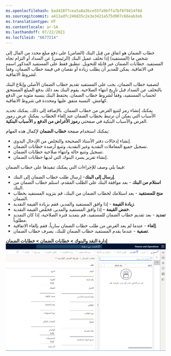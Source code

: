 ```yaml
---
ms.openlocfilehash: bad428f7cea5a8a3bce55fa9bffa7bf8f9414f8d
ms.sourcegitcommit: a411adfc246835c2e3e3421a575d907c66eab3eb
ms.translationtype: HT
ms.contentlocale: ar-SA
ms.lasthandoff: 07/22/2021
ms.locfileid: "6677214"
---
```

خطاب الضمان هو اتفاق من قِبل البنك (الضامن) على دفع مبلغ محدد من المال إلى شخص ما (المستفيد) إذا تخلف عميل البنك (الرئيسي) عن السداد أو التزام تجاه المستفيد. خطابات الضمان غير قابلة للتحويل. تنطبق فقط على المستفيد المذكور اسمه في الاتفاقية. يمكن للمدير أن يطلب زيادة أو نقصان في قيمة خطاب الضمان، وفقاً لشروط الاتفاقية.

لتصفية خطاب الضمان، يجب على المستفيد تقديم خطاب الضمان الأصلي وإبلاغ البنك بالتخلف عن السداد قبل تاريخ انتهاء الصلاحية. يقوم البنك بعد ذلك بدفع المبلغ المستحق لحساب المستفيد، وفقاً لشروط خطاب الضمان. يحتفظ البنك بنسبة مئوية من الدفع كهامش. النسبة متفق عليها ومحددة في شروط الاتفاقية.

يمكنك إنشاء رمز لتتبع الغرض من خطاب الضمان. بالإضافة إلى ذلك، يمكنك تحديد الأسباب التي يمكن أن ترتبط بخطاب الضمان عند إلغاء الخطاب. يمكنك عرض رموز الغرض والأسباب البنكية في صفحتي **رموز الأغراض من الدفع** و **الأسباب البنكية**.

يمكنك استخدام صفحة **خطاب الضمان** لإكمال هذه المهام:

- إنشاء إدخالات دفتر الأستاذ الصحيحة والتخلص من الإدخال اليدوي.
- تسجيل جميع المعاملات النقدية وغير النقدية، وتتبع أرصدة خطابات الضمان.
- تسجيل وتتبع حالة وانتهاء صلاحية خطابات الضمان.
- إنشاء تقرير يسرد البنوك التي لديها خطابات الضمان.

فيما يلي وصف للإجراءات التي يمكنك تنفيذها على خطاب الضمان:

- **إرسال إلى البنك**- إرسال طلب خطاب الضمان إلى البنك.
- **استلام من البنك** - بعد موافقة البنك على الطلب المقدم، استلم خطاب الضمان من البنك.
- **منح للمستفيد** - بعد استلامك لخطاب الضمان من البنك، قم بتزويد المستفيد بخطاب الضمان.
- **زيادة القيمة** - إذا وافق المستفيد والمدير، فقم بزيادة القيمة النقدية.
- **خفض القيمة** – إذا وافق المستفيد والمدير، فخفّض القيمة النقدية.
- **تمديد** - بعد تقديم خطاب الضمان للمستفيد، قم بتمديد فترة الصلاحية، إذا كان التمديد مطلوباً.
- **إلغاء** - عندما لم يعد الغرض من طلب خطاب الضمان سارياً، فقم بإلغاء الاتفاقية.
- **تصفية** - عندما يقدم المستفيد خطاب الضمان للبنك، يصرف خطاب الضمان.


**إدارة النقد والبنوك > خطابات الضمان > خطابات الضمان**
![لقطة شاشة لصفحة خطاب الضمان.](../media/letters-of-guarantee.png)